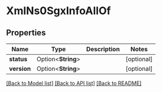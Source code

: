 # XmlNs0SgxInfoAllOf

## Properties

Name | Type | Description | Notes
------------ | ------------- | ------------- | -------------
**status** | Option<**String**> |  | [optional]
**version** | Option<**String**> |  | [optional]

[[Back to Model list]](../README.md#documentation-for-models) [[Back to API list]](../README.md#documentation-for-api-endpoints) [[Back to README]](../README.md)


